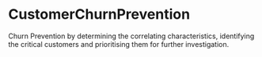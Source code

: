 # CustomerChurnPrevention
Churn Prevention by determining the correlating characteristics, identifying the critical customers and prioritising them for further investigation.
